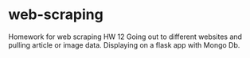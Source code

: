 # web-scraping
Homework for web scraping  HW 12
Going out to different websites and pulling article or image data.  Displaying on a flask app with Mongo Db.
